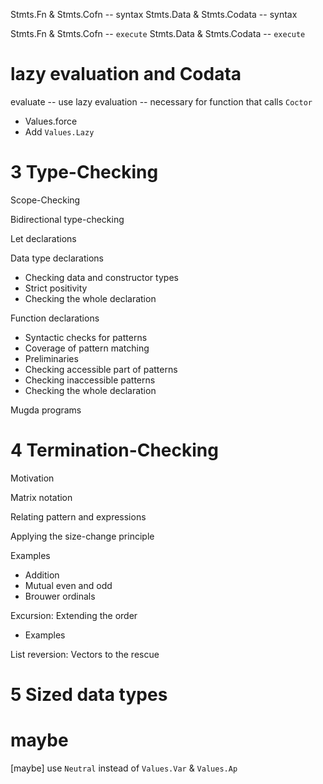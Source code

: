 Stmts.Fn & Stmts.Cofn -- syntax
Stmts.Data & Stmts.Codata -- syntax

Stmts.Fn & Stmts.Cofn -- `execute`
Stmts.Data & Stmts.Codata -- `execute`

# lazy evaluation and Codata

evaluate -- use lazy evaluation -- necessary for function that calls `Coctor`

- Values.force
- Add `Values.Lazy`

# 3 Type-Checking

Scope-Checking

Bidirectional type-checking

Let declarations

Data type declarations

- Checking data and constructor types
- Strict positivity
- Checking the whole declaration

Function declarations

- Syntactic checks for patterns
- Coverage of pattern matching
- Preliminaries
- Checking accessible part of patterns
- Checking inaccessible patterns
- Checking the whole declaration

Mugda programs

# 4 Termination-Checking

Motivation

Matrix notation

Relating pattern and expressions

Applying the size-change principle

Examples

- Addition
- Mutual even and odd
- Brouwer ordinals

Excursion: Extending the order

- Examples

List reversion: Vectors to the rescue

# 5 Sized data types

# maybe

[maybe] use `Neutral` instead of `Values.Var` & `Values.Ap`
